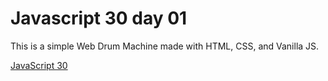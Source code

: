 # Javascript 30 day 01
This is a simple Web Drum Machine made with HTML, CSS, and Vanilla JS.

[JavaScript 30](https://javascript30.com/)